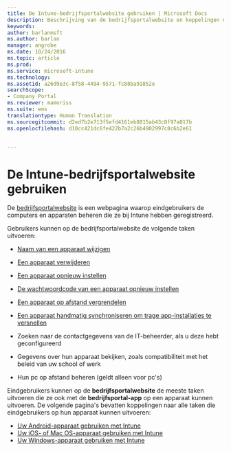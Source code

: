 ```yaml
---
title: De Intune-bedrijfsportalwebsite gebruiken | Microsoft Docs
description: Beschrijving van de bedrijfsportalwebsite en koppelingen naar de stappen voor taken die eindgebruikers op de website kunnen uitvoeren
keywords: 
author: barlanmsft
ms.author: barlan
manager: angrobe
ms.date: 10/24/2016
ms.topic: article
ms.prod: 
ms.service: microsoft-intune
ms.technology: 
ms.assetid: a26d9e3c-8f58-4494-9571-fc88ba91852e
searchScope:
- Company Portal
ms.reviewer: mamoriss
ms.suite: ems
translationtype: Human Translation
ms.sourcegitcommit: d2ed7b2e713f5efd4161eb8015ab43c8f97a017b
ms.openlocfilehash: d10cc421dc6fe422b7a2c26b4902997c8c6b2e61


---
```


# <a name="using-the-intune-company-portal-website"></a>De Intune-bedrijfsportalwebsite gebruiken
De [bedrijfsportalwebsite](http://portal.manage.microsoft.com) is een webpagina waarop eindgebruikers de computers en apparaten beheren die ze bij Intune hebben geregistreerd.

Gebruikers kunnen op de bedrijfsportalwebsite de volgende taken uitvoeren:

-   [Naam van een apparaat wijzigen](rename-your-device-cpwebsite.md)

-   [Een apparaat verwijderen](remove-your-device-cpwebsite.md)

-   [Een apparaat opnieuw instellen](reset-your-device-cpwebsite.md)

-   [De wachtwoordcode van een apparaat opnieuw instellen](reset-your-passcode-cpwebsite.md)

-   [Een apparaat op afstand vergrendelen](remote-lock-your-device-cpwebsite.md)

-   [Een apparaat handmatig synchroniseren om trage app-installaties te versnellen](sync-your-device-manually-cpwebsite.md)

-   Zoeken naar de contactgegevens van de IT-beheerder, als u deze hebt geconfigureerd

-   Gegevens over hun apparaat bekijken, zoals compatibiliteit met het beleid van uw school of werk

-   Hun pc op afstand beheren (geldt alleen voor pc's)

Eindgebruikers kunnen op de **bedrijfsportalwebsite** de meeste taken uitvoeren die ze ook met de **bedrijfsportal-app** op een apparaat kunnen uitvoeren. De volgende pagina's bevatten koppelingen naar alle taken die eindgebruikers op hun apparaat kunnen uitvoeren:

- [Uw Android-apparaat gebruiken met Intune](using-your-android-device-with-intune.md)
- [Uw iOS- of Mac OS-apparaat gebruiken met Intune](using-your-ios-or-macOS-device-with-intune.md)
- [Uw Windows-apparaat gebruiken met Intune](using-your-windows-device-with-intune.md)



<!--HONumber=Jan17_HO1-->


